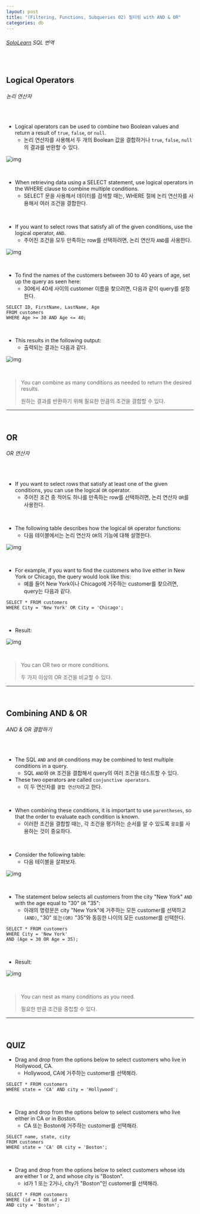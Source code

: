 ```yaml
---
layout: post
title: "(Filtering, Functions, Subqueries 02) 필터링 with AND & OR"
categories: db
---
```


###### [SoloLearn](https://www.sololearn.com/) SQL 번역

<br>

## Logical Operators

###### 논리 연산자

<br>

- Logical operators can be used to combine two Boolean values and return a result of `true`, `false`, or `null`.
  - 논리 연산자를 사용해서 두 개의 Boolean 값을 결합하거나 `true`, `false`, `null`의 결과를 반환할 수 있다.

![img](/assets/img/sql-sololearn-filtering&functions&subqueries-02-01.png)

<br>

- When retrieving data using a SELECT statement, use logical operators in the WHERE clause to combine multiple conditions.
  - SELECT 문을 사용해서 데이터를 검색할 때는, WHERE 절에 논리 연산자를 사용해서 여러 조건을 결합한다.

<br>

- If you want to select rows that satisfy all of the given conditions, use the logical operator, `AND`.
  - 주어진 조건을 모두 만족하는 row를 선택하려면, 논리 연산자 `AND`를 사용한다.

![img](/assets/img/sql-sololearn-filtering&functions&subqueries-02-02.png)

<br>

- To find the names of the customers between 30 to 40 years of age, set up the query as seen here:
  - 30에서 40세 사이의 customer 이름을 찾으려면, 다음과 같이 query를 설정한다.

```mysql
SELECT ID, FirstName, LastName, Age
FROM customers
WHERE Age >= 30 AND Age <= 40;
```

<br>

- This results in the following output:
  - 출력되는 결과는 다음과 같다.

![img](/assets/img/sql-sololearn-filtering&functions&subqueries-02-03.png)

<br>

> You can combine as many conditions as needed to return the desired results.
>
> 원하는 결과를 반환하기 위해 필요한 만큼의 조건을 결합할 수 있다.

------

<br>

## OR

###### OR 연산자

<br>

- If you want to select rows that satisfy at least one of the given conditions, you can use the logical `OR` operator.
  - 주어진 조건 중 적어도 하나를 만족하는 row를 선택하려면, 논리 연산자 `OR`를 사용한다.

<br>

- The following table describes how the logical `OR` operator functions:
  - 다음 테이블에서는 논리 연산자 `OR`의 기능에 대해 설명한다.

![img](/assets/img/sql-sololearn-filtering&functions&subqueries-02-04.png)

<br>

- For example, if you want to find the customers who live either in New York or Chicago, the query would look like this:
  - 예를 들어 New York이나 Chicago에 거주하는 customer를 찾으려면, query는 다음과 같다.

```mysql
SELECT * FROM customers
WHERE City = 'New York' OR City = 'Chicago';
```

<br>

- Result:

![img](/assets/img/sql-sololearn-filtering&functions&subqueries-02-05.png)

<br>

> You can OR two or more conditions.
>
> 두 가지 이상의 OR 조건을 비교할 수 있다.

------

<br>

## Combining AND & OR

###### AND & OR 결합하기

<br>

- The SQL `AND` and `OR` conditions may be combined to test multiple conditions in a query.
  - SQL `AND`와 `OR` 조건을 결합해서 query의 여러 조건을 테스트할 수 있다.
- These two operators are called `conjunctive operators`.
  - 이 두 연산자를 `결합 연산자`라고 한다.

<br>

- When combining these conditions, it is important to use `parentheses`, so that the order to evaluate each condition is known.
  - 이러한 조건을 결합할 때는, 각 조건을 평가하는 순서를 알 수 있도록 `괄호`를 사용하는 것이 중요하다.

<br>

- Consider the following table:
  - 다음 테이블을 살펴보자.

![img](/assets/img/sql-sololearn-filtering&functions&subqueries-02-06.png)

<br>

- The statement below selects all customers from the city "New York" `AND` with the age equal to "30" `OR` "35":
  - 아래의 명령문은 city "New York"에 거주하는 모든 customer를 선택하고`(AND)`, "30" 또는`(OR)` "35"와 동등한 나이의 모든 customer를 선택한다.

```mysql
SELECT * FROM customers
WHERE City = 'New York'
AND (Age = 30 OR Age = 35);
```

<br>

- Result:

![img](/assets/img/sql-sololearn-filtering&functions&subqueries-02-07.png)

<br>

> You can nest as many conditions as you need.
>
> 필요한 만큼 조건을 중첩할 수 있다.

------

<br>

## QUIZ

- Drag and drop from the options below to select customers who live in Hollywood, CA.
  - Hollywood, CA에 거주하는 customer를 선택해라.

```mysql
SELECT * FROM customers
WHERE state = 'CA' AND city = 'Hollywood';
```

<br>

- Drag and drop from the options below to select customers who live either in CA or in Boston.
  - CA 또는 Boston에 거주하는 customer를 선택해라.

```mysql
SELECT name, state, city
FROM customers
WHERE state = 'CA' OR city = 'Boston';
```

<br>

- Drag and drop from the options below to select customers whose ids are either 1 or 2, and whose city is "Boston".
  - id가 1 또는 2거나, city가 "Boston"인 customer를 선택해라.

```mysql
SELECT * FROM customers
WHERE (id = 1 OR id = 2)
AND city = 'Boston';
```

<br>